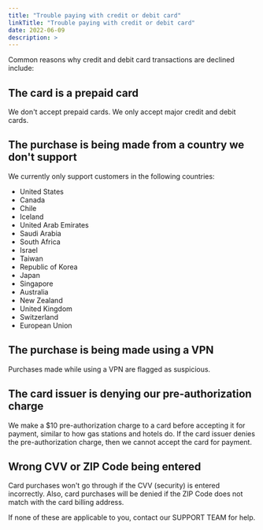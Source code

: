 ```yaml
---
title: "Trouble paying with credit or debit card"
linkTitle: "Trouble paying with credit or debit card"
date: 2022-06-09
description: >
---
```


Common reasons why credit and debit card transactions are declined include:

## The card is a prepaid card

We don't accept prepaid cards. We only accept major credit and debit cards.

## The purchase is being made from a country we don't support

We currently only support customers in the following countries:

- United States
- Canada
- Chile
- Iceland
- United Arab Emirates
- Saudi Arabia
- South Africa
- Israel
- Taiwan
- Republic of Korea
- Japan
- Singapore
- Australia
- New Zealand
- United Kingdom
- Switzerland
- European Union

## The purchase is being made using a VPN

Purchases made while using a VPN are flagged as suspicious.

## The card issuer is denying our pre-authorization charge

We make a $10 pre-authorization charge to a card before accepting it for
payment, similar to how gas stations and hotels do. If the card issuer denies
the pre-authorization charge, then we cannot accept the card for payment.

## Wrong CVV or ZIP Code being entered

Card purchases won't go through if the CVV (security) is entered incorrectly.
Also, card purchases will be denied if the ZIP Code does not match with the
card billing address.

If none of these are applicable to you, contact our SUPPORT TEAM for help.
